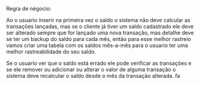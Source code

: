 Regra de négocio:

Ao o usuario inserir na primeira vez o saldo o sistema não deve calcular as transações lançadas,
mas se o cliente já tiver um saldo cadastrado ele deve ser alterado sempre que for lançado
uma nova transação, mas detalhe deve se ter um backup do saldo para cada mês,
então para esse melhor rastreio vamos criar uma tabela com os saldos mês-a-mês para
o usuario ter uma melhor rastreabilidade do seu saldo.

Se o usuario ver que o saldo está errado ele pode verificar as transações
e se ele remover ou adicionar ou alterar o valor de alguma transação o sistema
deve recalcular o saldo desde o mês da transação alterada.
 fa